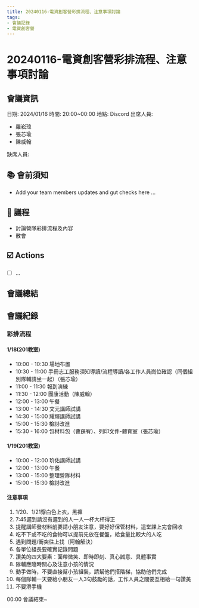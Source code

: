 ```yaml
---
title: 20240116-電資創客營彩排流程、注意事項討論
tags:
- 會議記錄
- 電資創客營
---
```

# 20240116-電資創客營彩排流程、注意事項討論
## 會議資訊
日期: 2024/01/16
時間: 20:00~00:00
地點: Discord
出席人員:
- 羅崧瑋
- 張芯瑜
- 陳威翰

缺席人員:

## 📚 會前須知
 - Add your team members updates and gut checks here ...

## 📣 議程
- 討論營隊彩排流程及內容
- 散會

## ☑️ Actions
- [ ] ... 

## 會議總結


## 會議紀錄
### 彩排流程
#### 1/18(201教室)
- 10:00 - 10:30 場地布置
- 10:30 - 11:00 手冊志工服務須知導讀/流程導讀/各工作人員崗位確認（同個組別隊輔請坐一起）（張芯瑜）
- 11:00 - 11:30 報到演練
- 11:30 - 12:00 團康活動（陳威翰）
- 12:00 - 13:00 午餐
- 13:00 - 14:30 文元講師試講
- 14:30 - 15:00 耀輝講師試講
- 15:00 - 15:30 檢討改進
- 15:30 - 16:00 包材料包（曹莛宥）、列印文件-體育室（張芯瑜）


#### 1/19(201教室)
- 10:00 - 12:00 玠佑講師試講
- 12:00 - 13:00 午餐
- 13:00 - 15:00 整理營隊材料
- 15:00 - 15:30 檢討改進

#### 注意事項
1. 1/20、1/21穿白色上衣，黑褲
2. 7:45遲到請沒有遲到的人一人一杯大杯得正
3. 提醒講師發材料前要請小朋友注意，要好好保管材料，這堂課上完會回收
4. 吃不下或不吃的食物可以提前先放在餐盤，給食量比較大的人吃
5. 遇到問題/衝突往上找（阿翰解決）
6. 各單位組長要確實記錄問題
7. 讚美的四大要素：面帶微笑、即時即刻、真心誠意、具體事實
8. 隊輔應隨時關心及注意小孩的情況
9. 動手做時，不要直接幫小孩組裝，請幫他們搭階梯，協助他們完成
10. 每個隊輔一天要給小朋友一人3句鼓勵的話，工作人員之間要互相給一句讚美
11. 不要滑手機

00:00 會議結束~